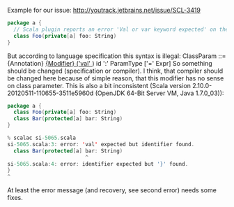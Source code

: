 Example for our issue: http://youtrack.jetbrains.net/issue/SCL-3419
```scala
package a {
  // Scala plugin reports an error 'Val or var keyword expected' on the parameter 'foo'.
  class Foo(private[a] foo: String)
}
```
But according to language specification this syntax is illegal:
ClassParam ::= {Annotation} [{Modifier} ('val' ]('var')) id ':' ParamType ['=' Expr]
So something should be changed (specification or compiler).
I think, that compiler should be changed here because of simple reason, that this modifier has no sense on class parameter.
This is also a bit inconsistent (Scala version 2.10.0-20120511-110655-3511e5960d (OpenJDK 64-Bit Server VM, Java 1.7.0_03)):

```scala
package a {
  class Foo(private[a] foo: String)
  class Bar(protected[a] bar: String)
}
```

```scala
% scalac si-5065.scala
si-5065.scala:3: error: 'val' expected but identifier found.
  class Bar(protected[a] bar: String)
                         ^
si-5065.scala:4: error: identifier expected but '}' found.
}
^
```

At least the error message (and recovery, see second error) needs some fixes.
